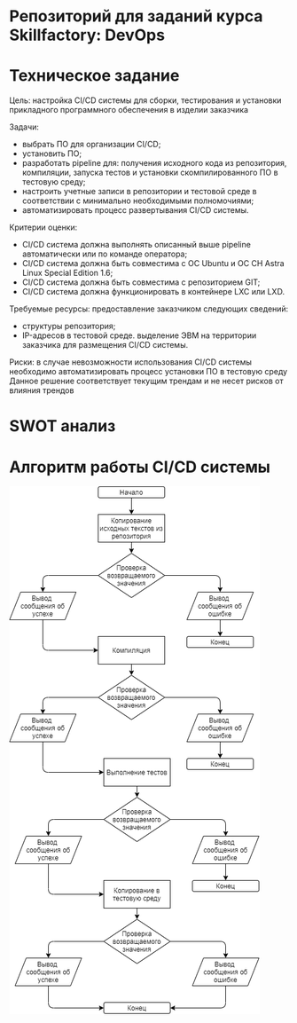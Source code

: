 # Репозиторий для заданий курса Skillfactory: DevOps

# Техническое задание
Цель: настройка CI/CD системы для сборки, тестирования и установки прикладного программного обеспечения в изделии заказчика

Задачи: 
- выбрать ПО для организации CI/CD;
- установить ПО; 
- разработать pipeline для: получения исходного кода из репозитория, компиляции, запуска тестов и установки скомпилированного ПО в тестовую среду;
- настроить учетные записи в репозитории и тестовой среде в соответствии с минимально необходимыми полномочиями;
- автоматизировать процесс развертывания CI/CD системы.

Критерии оценки:
- CI/CD система должна выполнять описанный выше pipeline автоматически или по команде оператора;
- CI/CD система должна быть совместима с ОС Ubuntu и ОС СН Astra Linux Special Edition 1.6;
- CI/CD система должна быть совместима с репозиторием GIT;
- CI/CD система должна функционировать в контейнере LXC или LXD.

Требуемые ресурсы: 
предоставление заказчиком следующих сведений:
- структуры репозитория;
- IP-адресов в тестовой среде.
выделение ЭВМ на территории заказчика для размещения CI/CD системы.

Риски: в случае невозможности использования CI/CD системы необходимо автоматизировать процесс установки ПО в тестовую среду
Данное решение соответствует текущим трендам и не несет рисков от влияния трендов

# SWOT анализ

# Алгоритм работы CI/CD системы 
<img src="./ci-cd-algorithm.png">
